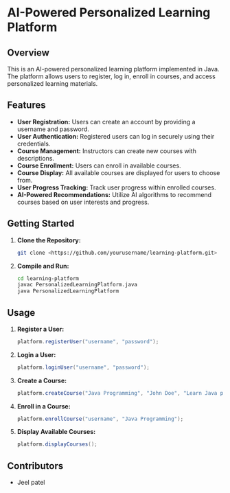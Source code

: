 # AI-Powered Personalized Learning Platform

## Overview

This is an AI-powered personalized learning platform implemented in Java. The platform allows users to register, log in, enroll in courses, and access personalized learning materials.

## Features

- **User Registration:** Users can create an account by providing a username and password.
- **User Authentication:** Registered users can log in securely using their credentials.
- **Course Management:** Instructors can create new courses with descriptions.
- **Course Enrollment:** Users can enroll in available courses.
- **Course Display:** All available courses are displayed for users to choose from.
- **User Progress Tracking:** Track user progress within enrolled courses.
- **AI-Powered Recommendations:** Utilize AI algorithms to recommend courses based on user interests and progress.

## Getting Started

1. **Clone the Repository:**
    
    ```bash
    git clone <https://github.com/yourusername/learning-platform.git>
    
    ```
    
2. **Compile and Run:**
    
    ```bash
    cd learning-platform
    javac PersonalizedLearningPlatform.java
    java PersonalizedLearningPlatform
    
    ```
    

## Usage

1. **Register a User:**
    
    ```java
    platform.registerUser("username", "password");
    
    ```
    
2. **Login a User:**
    
    ```java
    platform.loginUser("username", "password");
    
    ```
    
3. **Create a Course:**
    
    ```java
    platform.createCourse("Java Programming", "John Doe", "Learn Java programming from scratch");
    
    ```
    
4. **Enroll in a Course:**
    
    ```java
    platform.enrollCourse("username", "Java Programming");
    
    ```
    
5. **Display Available Courses:**
    
    ```java
    platform.displayCourses();
    
    ```
    

## Contributors

- Jeel patel
